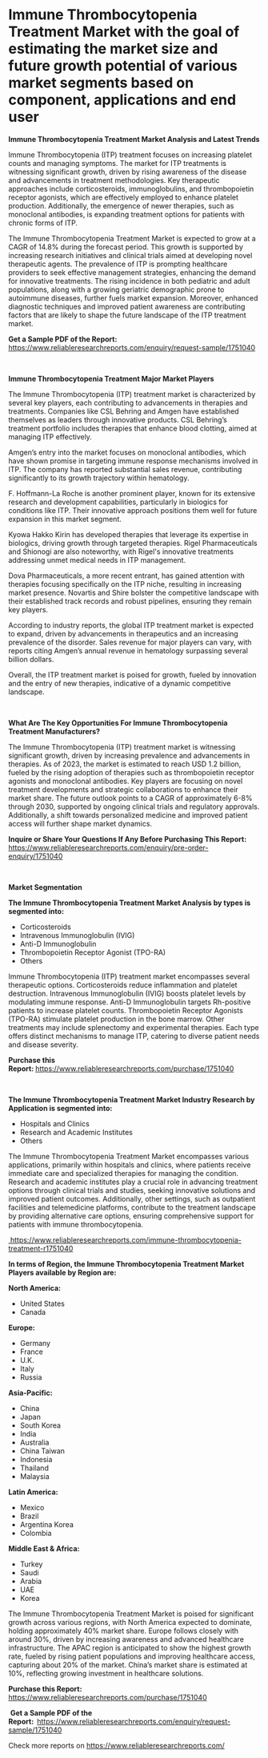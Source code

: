 <p><h1>Immune Thrombocytopenia Treatment Market with the goal of estimating the market size and future growth potential of various market segments based on component, applications and end user</h1></p><p><strong>Immune Thrombocytopenia Treatment Market Analysis and Latest Trends</strong></p>
<p><p>Immune Thrombocytopenia (ITP) treatment focuses on increasing platelet counts and managing symptoms. The market for ITP treatments is witnessing significant growth, driven by rising awareness of the disease and advancements in treatment methodologies. Key therapeutic approaches include corticosteroids, immunoglobulins, and thrombopoietin receptor agonists, which are effectively employed to enhance platelet production. Additionally, the emergence of newer therapies, such as monoclonal antibodies, is expanding treatment options for patients with chronic forms of ITP.</p><p>The Immune Thrombocytopenia Treatment Market is expected to grow at a CAGR of 14.8% during the forecast period. This growth is supported by increasing research initiatives and clinical trials aimed at developing novel therapeutic agents. The prevalence of ITP is prompting healthcare providers to seek effective management strategies, enhancing the demand for innovative treatments. The rising incidence in both pediatric and adult populations, along with a growing geriatric demographic prone to autoimmune diseases, further fuels market expansion. Moreover, enhanced diagnostic techniques and improved patient awareness are contributing factors that are likely to shape the future landscape of the ITP treatment market.</p></p>
<p><strong>Get a Sample PDF of the Report:&nbsp;</strong> <a href="https://www.reliableresearchreports.com/enquiry/request-sample/1751040?utm_campaign=38&utm_medium=2&utm_source=Github&utm_content=ia&utm_term=03032025&utm_id=immune-thrombocytopenia-treatment">https://www.reliableresearchreports.com/enquiry/request-sample/1751040</a></p>
<p>&nbsp;</p>
<p><strong>Immune Thrombocytopenia Treatment Major Market Players</strong></p>
<p><p>The Immune Thrombocytopenia (ITP) treatment market is characterized by several key players, each contributing to advancements in therapies and treatments. Companies like CSL Behring and Amgen have established themselves as leaders through innovative products. CSL Behring’s treatment portfolio includes therapies that enhance blood clotting, aimed at managing ITP effectively.</p><p>Amgen’s entry into the market focuses on monoclonal antibodies, which have shown promise in targeting immune response mechanisms involved in ITP. The company has reported substantial sales revenue, contributing significantly to its growth trajectory within hematology.</p><p>F. Hoffmann-La Roche is another prominent player, known for its extensive research and development capabilities, particularly in biologics for conditions like ITP. Their innovative approach positions them well for future expansion in this market segment. </p><p>Kyowa Hakko Kirin has developed therapies that leverage its expertise in biologics, driving growth through targeted therapies. Rigel Pharmaceuticals and Shionogi are also noteworthy, with Rigel's innovative treatments addressing unmet medical needs in ITP management.</p><p>Dova Pharmaceuticals, a more recent entrant, has gained attention with therapies focusing specifically on the ITP niche, resulting in increasing market presence. Novartis and Shire bolster the competitive landscape with their established track records and robust pipelines, ensuring they remain key players.</p><p>According to industry reports, the global ITP treatment market is expected to expand, driven by advancements in therapeutics and an increasing prevalence of the disorder. Sales revenue for major players can vary, with reports citing Amgen’s annual revenue in hematology surpassing several billion dollars.</p><p>Overall, the ITP treatment market is poised for growth, fueled by innovation and the entry of new therapies, indicative of a dynamic competitive landscape.</p></p>
<p>&nbsp;</p>
<p><strong>What Are The Key Opportunities For Immune Thrombocytopenia Treatment Manufacturers?</strong></p>
<p><p>The Immune Thrombocytopenia (ITP) treatment market is witnessing significant growth, driven by increasing prevalence and advancements in therapies. As of 2023, the market is estimated to reach USD 1.2 billion, fueled by the rising adoption of therapies such as thrombopoietin receptor agonists and monoclonal antibodies. Key players are focusing on novel treatment developments and strategic collaborations to enhance their market share. The future outlook points to a CAGR of approximately 6-8% through 2030, supported by ongoing clinical trials and regulatory approvals. Additionally, a shift towards personalized medicine and improved patient access will further shape market dynamics.</p></p>
<p><strong>Inquire or Share Your Questions If Any Before Purchasing This Report:</strong> <a href="https://www.reliableresearchreports.com/enquiry/pre-order-enquiry/1751040?utm_campaign=38&utm_medium=2&utm_source=Github&utm_content=ia&utm_term=03032025&utm_id=immune-thrombocytopenia-treatment">https://www.reliableresearchreports.com/enquiry/pre-order-enquiry/1751040</a></p>
<p>&nbsp;</p>
<p><strong>Market Segmentation</strong></p>
<p><strong>The Immune Thrombocytopenia Treatment Market Analysis by types is segmented into:</strong></p>
<p><ul><li>Corticosteroids</li><li>Intravenous Immunoglobulin (IVIG)</li><li>Anti-D Immunoglobulin</li><li>Thrombopoietin Receptor Agonist (TPO-RA)</li><li>Others</li></ul></p>
<p><p>Immune Thrombocytopenia (ITP) treatment market encompasses several therapeutic options. Corticosteroids reduce inflammation and platelet destruction. Intravenous Immunoglobulin (IVIG) boosts platelet levels by modulating immune response. Anti-D Immunoglobulin targets Rh-positive patients to increase platelet counts. Thrombopoietin Receptor Agonists (TPO-RA) stimulate platelet production in the bone marrow. Other treatments may include splenectomy and experimental therapies. Each type offers distinct mechanisms to manage ITP, catering to diverse patient needs and disease severity.</p></p>
<p><strong>Purchase this Report:&nbsp;</strong><a href="https://www.reliableresearchreports.com/purchase/1751040?utm_campaign=38&utm_medium=2&utm_source=Github&utm_content=ia&utm_term=03032025&utm_id=immune-thrombocytopenia-treatment">https://www.reliableresearchreports.com/purchase/1751040</a></p>
<p>&nbsp;</p>
<p><strong>The Immune Thrombocytopenia Treatment Market Industry Research by Application is segmented into:</strong></p>
<p><ul><li>Hospitals and Clinics</li><li>Research and Academic Institutes</li><li>Others</li></ul></p>
<p><p>The Immune Thrombocytopenia Treatment Market encompasses various applications, primarily within hospitals and clinics, where patients receive immediate care and specialized therapies for managing the condition. Research and academic institutes play a crucial role in advancing treatment options through clinical trials and studies, seeking innovative solutions and improved patient outcomes. Additionally, other settings, such as outpatient facilities and telemedicine platforms, contribute to the treatment landscape by providing alternative care options, ensuring comprehensive support for patients with immune thrombocytopenia.</p></p>
<p><a href="https://www.reliableresearchreports.com/immune-thrombocytopenia-treatment-r1751040?utm_campaign=38&utm_medium=2&utm_source=Github&utm_content=ia&utm_term=03032025&utm_id=immune-thrombocytopenia-treatment">&nbsp;https://www.reliableresearchreports.com/immune-thrombocytopenia-treatment-r1751040</a></p>
<p><strong>In terms of Region, the Immune Thrombocytopenia Treatment Market Players available by Region are:</strong></p>
<p>
    <p> <strong> North America: </strong>
        <ul>
            <li>United States</li>
            <li>Canada</li>
        </ul>
        </p> 
    <p> <strong> Europe: </strong>
        <ul>
            <li>Germany</li>
            <li>France</li>
            <li>U.K.</li>
            <li>Italy</li>
            <li>Russia</li>
        </ul>
        </p> 
    <p> <strong> Asia-Pacific: </strong>
        <ul>
            <li>China</li>
            <li>Japan</li>
            <li>South Korea</li>
            <li>India</li>
            <li>Australia</li>
            <li>China Taiwan</li>
            <li>Indonesia</li>
            <li>Thailand</li>
            <li>Malaysia</li>
        </ul>
        </p> 
    <p> <strong> Latin America: </strong>
        <ul>
            <li>Mexico</li>
            <li>Brazil</li>
            <li>Argentina Korea</li>
            <li>Colombia</li>
        </ul>
        </p> 
    <p> <strong> Middle East & Africa: </strong>
        <ul>
            <li>Turkey</li>
            <li>Saudi</li>
            <li>Arabia</li>
            <li>UAE</li>
            <li>Korea</li>
        </ul>
    </p>
    </p>
<p><p>The Immune Thrombocytopenia Treatment Market is poised for significant growth across various regions, with North America expected to dominate, holding approximately 40% market share. Europe follows closely with around 30%, driven by increasing awareness and advanced healthcare infrastructure. The APAC region is anticipated to show the highest growth rate, fueled by rising patient populations and improving healthcare access, capturing about 20% of the market. China’s market share is estimated at 10%, reflecting growing investment in healthcare solutions.</p></p>
<p><strong>Purchase this Report: </strong><a href="https://www.reliableresearchreports.com/purchase/1751040?utm_campaign=38&utm_medium=2&utm_source=Github&utm_content=ia&utm_term=03032025&utm_id=immune-thrombocytopenia-treatment">https://www.reliableresearchreports.com/purchase/1751040</a></p>
<p>&nbsp;<strong>Get a Sample PDF of the Report:&nbsp;&nbsp;</strong><a href="https://www.reliableresearchreports.com/enquiry/request-sample/1751040?utm_campaign=38&utm_medium=2&utm_source=Github&utm_content=ia&utm_term=03032025&utm_id=immune-thrombocytopenia-treatment">https://www.reliableresearchreports.com/enquiry/request-sample/1751040</a></p>
<p><strong></strong></p>
<p>Check more reports on <a href="https://www.reliableresearchreports.com/?utm_campaign=38&utm_medium=2&utm_source=Github&utm_content=ia&utm_term=03032025&utm_id=immune-thrombocytopenia-treatment">https://www.reliableresearchreports.com/</a></p>